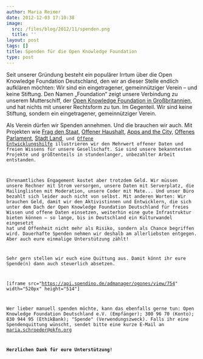 ```yaml
---
author: Maria Reimer
date: 2012-12-03 17:10:38
image:
  src: /files/blog/2012/11/spenden.png
  title: ''
layout: post
tags: []
title: Spenden für die Open Knowledge Foundation
type: post
---
```


Seit unserer Gründung besteht ein populärer Irrtum über die Open Knowledge Foundation Deutschland, den wir an dieser Stelle endlich aufklären möchten: Wir sind ein eingetragener, gemeinnütziger Verein – und keine Stiftung. Den Namen „Foundation“ zeigt unsere Verbindung zu unserem Mutterschiff, der [Open Knowledge Foundation in Großbritannien](http://www.okfn.org/), und hat nichts mit unserer Rechtsform zu tun. Im Gegenteil. Wir sind keine Stiftung, sondern ein eingetragener, gemeinnütziger Verein.

Als Verein dürfen wir Spenden annehmen. Und die brauchen wir auch. Mit Projekten wie [Frag den Staat](http://www.fragdenstaat.de/), [Offener Haushalt](http://bund.offenerhaushalt.de/), [Apps and the City](http://www.appsandthecity.net/), [Offenes Parlament](http://offenesparlament.de/), [Stadt Land <Code>](http://www.stadtlandcode.de) und [Offene Entwicklungshilfe](http://www.offene-entwicklungshilfe.de/) illustrieren wir den Mehrwert offener Daten und freien Wissens für unsere Gesellschaft. Sie sind unsere bekanntesten Projekte und größtenteils in stundenlanger, unbezahlter Arbeit entstanden.

Ehrenamtliches Engagement kostet aber trotzdem Geld. Wir müssen unsere Rechner mit Strom versorgen, unsere Daten mit Serverplatz, die Mailinglisten mit Moderation, unsere Coder mit Mate... Und unser Büro bezahlt sich leider auch nicht von selbst. Mit anderen Worten: Wir brauchen Geld, damit wir den Aktivistinnen und Entwicklern, die sich unter dem Dach der Open Knowledge Foundation Deutschland für freies Wissen und offene Daten einsetzen, weiterhin eine gute Infrastruktur bieten können – so lange, bis in Deutschland ein Kulturwandel eingesetzt hat und Offenheit nicht mehr als Risiko, sondern als Chance begriffen wird. Dauerhafte Spenden nehmen wir deshalb am allerliebsten entgegen. Aber auch eure einmalige Unterstützung zählt!

Sehr gern stellen wir euch eine Quittung aus. Damit könnt ihr eure Spende(n) dann auch steuerlich absetzen.

[iframe src="https://api.spendino.de/admanager/ogones/view/754" width="520px" height="514"]

Wer lieber manuell spenden möchte, kann das ebenfalls gerne tun: Open Knowledge Foundation Deutschland e.V. (Empfänger); 300 96 70 (Konto); 830 944 95 (EthikBank); "Spende" (Verwendungszweck). Falls ihr eine Spendenquittung wünscht, sendet bitte eine kurze E-Mail an maria.schroeder@okfn.org

**Herzlichen Dank für eure Unterstützung!**